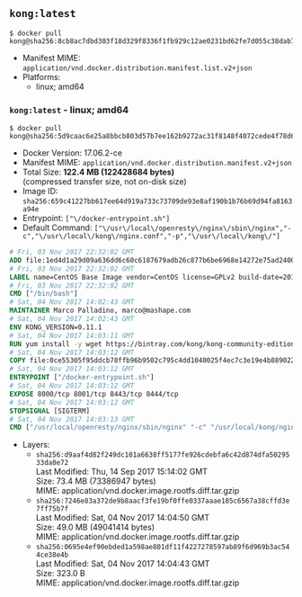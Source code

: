 ## `kong:latest`

```console
$ docker pull kong@sha256:8cb8ac7dbd303f18d329f8336f1fb929c12ae0231bd62fe7d055c38dab70b613
```

-	Manifest MIME: `application/vnd.docker.distribution.manifest.list.v2+json`
-	Platforms:
	-	linux; amd64

### `kong:latest` - linux; amd64

```console
$ docker pull kong@sha256:5d9caac6e25a8bbcb803d57b7ee162b9272ac31f8148f4072cede4f78d6bd998
```

-	Docker Version: 17.06.2-ce
-	Manifest MIME: `application/vnd.docker.distribution.manifest.v2+json`
-	Total Size: **122.4 MB (122428684 bytes)**  
	(compressed transfer size, not on-disk size)
-	Image ID: `sha256:659c41227bb617ee64d919a733c73709de93e8af190b1b76b69d94fa8163a94e`
-	Entrypoint: `["\/docker-entrypoint.sh"]`
-	Default Command: `["\/usr\/local\/openresty\/nginx\/sbin\/nginx","-c","\/usr\/local\/kong\/nginx.conf","-p","\/usr\/local\/kong\/"]`

```dockerfile
# Fri, 03 Nov 2017 22:32:02 GMT
ADD file:1ed4d1a29d09a636dd6c60c6187679adb26c877b6be6968e14272e75ad240073 in / 
# Fri, 03 Nov 2017 22:32:02 GMT
LABEL name=CentOS Base Image vendor=CentOS license=GPLv2 build-date=20170911
# Fri, 03 Nov 2017 22:32:02 GMT
CMD ["/bin/bash"]
# Sat, 04 Nov 2017 14:02:43 GMT
MAINTAINER Marco Palladino, marco@mashape.com
# Sat, 04 Nov 2017 14:02:43 GMT
ENV KONG_VERSION=0.11.1
# Sat, 04 Nov 2017 14:03:11 GMT
RUN yum install -y wget https://bintray.com/kong/kong-community-edition-rpm/download_file?file_path=dists%2Fkong-community-edition-$KONG_VERSION.el7.noarch.rpm &&     yum clean all
# Sat, 04 Nov 2017 14:03:12 GMT
COPY file:0ce55305f95ddcb78ffb96b9502c795c4dd1040025f4ec7c3e19e4b889022b90 in /docker-entrypoint.sh 
# Sat, 04 Nov 2017 14:03:12 GMT
ENTRYPOINT ["/docker-entrypoint.sh"]
# Sat, 04 Nov 2017 14:03:12 GMT
EXPOSE 8000/tcp 8001/tcp 8443/tcp 8444/tcp
# Sat, 04 Nov 2017 14:03:12 GMT
STOPSIGNAL [SIGTERM]
# Sat, 04 Nov 2017 14:03:13 GMT
CMD ["/usr/local/openresty/nginx/sbin/nginx" "-c" "/usr/local/kong/nginx.conf" "-p" "/usr/local/kong/"]
```

-	Layers:
	-	`sha256:d9aaf4d82f249dc101a6638ff5177fe926cdebfa6c42d874dfa5029533da0e72`  
		Last Modified: Thu, 14 Sep 2017 15:14:02 GMT  
		Size: 73.4 MB (73386947 bytes)  
		MIME: application/vnd.docker.image.rootfs.diff.tar.gzip
	-	`sha256:7246e83a372de9b8aacf3fe19bf0ffe0337aaae185c6567a38cffd3e7ff75b7f`  
		Last Modified: Sat, 04 Nov 2017 14:04:50 GMT  
		Size: 49.0 MB (49041414 bytes)  
		MIME: application/vnd.docker.image.rootfs.diff.tar.gzip
	-	`sha256:0695e4ef90ebded1a598ae801df11f4227278597ab89f6d969b3ac544ce38e4b`  
		Last Modified: Sat, 04 Nov 2017 14:04:43 GMT  
		Size: 323.0 B  
		MIME: application/vnd.docker.image.rootfs.diff.tar.gzip
